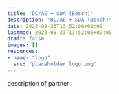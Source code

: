 ```yaml
---
title: "DC/AE + SDA (Bosch)"
description: "DC/AE + SDA (Bosch)"
date: 2023-08-23T13:52:06+02:00
lastmod: 2023-08-23T13:52:06+02:00
draft: false
images: []
resources:
- name: "logo"
  src: "placeholder_logo.png"
---
```

description of partner